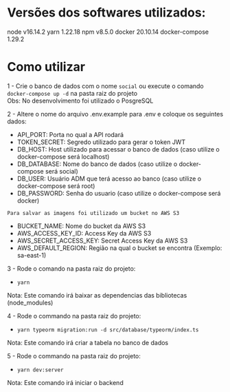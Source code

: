 # Versões dos softwares utilizados:  
  node v16.14.2 
  yarn 1.22.18
  npm v8.5.0 
  docker 20.10.14
  docker-compose 1.29.2
  
# Como utilizar
1 -  Crie o banco de dados com o nome ``social`` ou execute o comando ``docker-compose up -d`` na pasta raiz do projeto  
  Obs: No desenvolvimento foi utilizado o PosgreSQL
  
2 - Altere o nome do arquivo .env.example para .env e coloque os seguintes dados:
  - API_PORT: Porta no qual a API rodará  
  - TOKEN_SECRET: Segredo utilizado para gerar o token JWT  
  - DB_HOST: Host utilizado para acessar o banco de dados (caso utilize o docker-compose será localhost)  
  - DB_DATABASE: Nome do banco de dados (caso utilize o docker-compose será social)  
  - DB_USER: Usuário ADM que terá acesso ao banco (caso utilize o docker-compose será root)  
  - DB_PASSWORD: Senha do usuario (caso utilize o docker-compose será docker)  

  ``Para salvar as imagens foi utilizado um bucket no AWS S3``  
  - BUCKET_NAME: Nome do bucket da AWS S3  
  - AWS_ACCESS_KEY_ID: Access Key da AWS S3  
  - AWS_SECRET_ACCESS_KEY: Secret Access Key da AWS S3  
  - AWS_DEFAULT_REGION: Região na qual o bucket se encontra (Exemplo: sa-east-1)  
  
  
3 - Rode o comando na pasta raiz do projeto:  
  - ```yarn```  
  
  Nota: Este comando irá baixar as dependencias das bibliotecas (node_modules)  
  
  
4 - Rode o commando na pasta raiz do projeto:  
  - ```yarn typeorm migration:run -d src/database/typeorm/index.ts```  
  
  Nota: Este comando irá criar a tabela no banco de dados
  
  
5 - Rode o commando na pasta raiz do projeto:  
  - ```yarn dev:server```  
  
  Nota: Este comando irá iniciar o backend  
